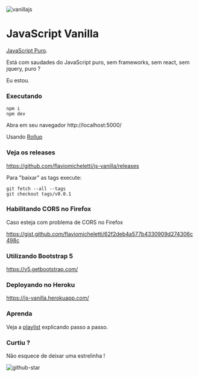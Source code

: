 ![vanillajs](https://user-images.githubusercontent.com/1257048/84575349-cfb01a80-ad82-11ea-8469-1fbf13d376b4.png)

# JavaScript Vanilla

[JavaScript Puro](http://vanilla-js.com/).

Está com saudades do JavaScript puro, sem frameworks, sem react, sem jquery, puro ?

Eu estou.

### Executando

    npm i
    npm dev

Abra em seu navegador http://localhost:5000/

Usando [Rollup](http://rollupjs.org/guide/en/)

### Veja os releases

https://github.com/flaviomicheletti/js-vanilla/releases

Para "baixar" as tags execute:

    git fetch --all --tags
    git checkout tags/v0.0.1

### Habilitando CORS no Firefox

Caso esteja com problema de CORS no Firefox

https://gist.github.com/flaviomicheletti/62f2deb4a577b4330909d274306c498c

### Utilizando Bootstrap 5

https://v5.getbootstrap.com/

### Deployando no Heroku

https://js-vanilla.herokuapp.com/

### Aprenda

Veja a [playlist](https://www.youtube.com/playlist?list=PL4-j1jp_g6DvabDe7xyBmqQC9IzvZaeVe) 
explicando passo a passo.

### Curtiu ?

Não esquece de deixar uma estrelinha !

![github-star](https://user-images.githubusercontent.com/1257048/94361962-61bc0480-008e-11eb-861c-30f6eae51d22.png)